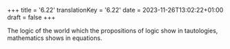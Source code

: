 +++
title = '6.22'
translationKey = '6.22'
date = 2023-11-26T13:02:22+01:00
draft = false
+++

The logic of the world which the propositions of logic show in tautologies, mathematics shows in equations.
